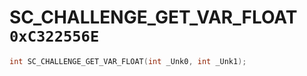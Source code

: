 # SC_CHALLENGE_GET_VAR_FLOAT `0xC322556E`

```cpp
int SC_CHALLENGE_GET_VAR_FLOAT(int _Unk0, int _Unk1);
```